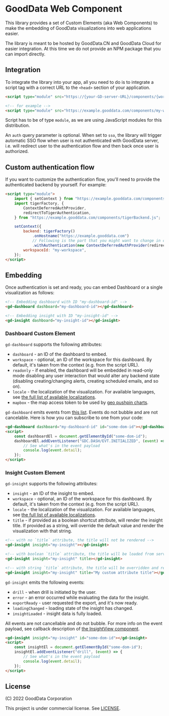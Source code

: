 # GoodData Web Component

This library provides a set of Custom Elements (aka Web Components) to make the embedding of GoodData visualizations
into web applications easier.

The library is meant to be hosted by GoodData.CN and GoodData Cloud for easier integration.
At this time we do not provide an NPM package that you can import directly.

## Integration

To integrate the library into your app, all you need to do is to integrate a script tag with a correct URL to the `<head>`
section of your application.

```html
<script type="module" src="https://{your-GD-server-URL}/components/{workspaceId}.js?auth=sso"></script>

<!-- for example -->
<script type="module" src="https://example.gooddata.com/components/my-workspace.js?auth=sso"></script>
```

Script has to be of type `module`, as we are using JavaScript modules for this distribution.

An `auth` query parameter is optional. When set to `sso`, the library will trigger automatic SSO flow when user is not
authenticated with GoodData server, i.e. will redirect user to the authentication flow and then back once user is authorized.

## Custom authentication flow

If you want to customize the authentication flow, you'll need to provide the authenticated backend by yourself. For example:

```html
<script type="module">
    import { setContext } from "https://example.gooddata.com/components/my-workspace.js";
    import tigerFactory, {
        ContextDeferredAuthProvider,
        redirectToTigerAuthentication,
    } from "https://example.gooddata.com/components/tigerBackend.js";

    setContext({
        backend: tigerFactory()
            .onHostname("https://example.gooddata.com")
            // Following is the part that you might want to change in case of a custom authentication flow
            .withAuthentication(new ContextDeferredAuthProvider(redirectToTigerAuthentication)),
        workspaceId: "my-workspace",
    });
</script>
```

## Embedding

Once authentication is set and ready, you can embed Dashboard or a single visualization as follows:

```html
<!-- Embedding dashboard with ID "my-dashboard-id" -->
<gd-dashboard dashboard="my-dashboard-id"></gd-dashboard>

<!-- Embedding insight with ID "my-insight-id" -->
<gd-insight dashboard="my-insight-id"></gd-insight>
```

### Dashboard Custom Element

`gd-dashboard` supports the following attributes:

-   `dashboard` - an ID of the dashboard to embed.
-   `workspace` - optional, an ID of the workspace for this dashboard. By default, it's taken from the context (e.g. from the script URL).
-   `readonly` - if enabled, the dashboard will be embedded in read-only mode disabling any user interaction that would alter any backend state (disabling creating/changing alerts, creating scheduled emails, and so on).
-   `locale` - the localization of the visualization. For available languages, see [the full list of available localizations](https://github.com/gooddata/gooddata-ui-sdk/blob/master/libs/sdk-ui/src/base/localization/Locale.ts).
-   `mapbox` - the map access token to be used by [geo pushpin charts](https://sdk.gooddata.com/gooddata-ui/docs/geo_pushpin_chart_component.html#geo-config).

`gd-dashboard` emits events from [this list](https://sdk.gooddata.com/gooddata-ui-apidocs/docs/sdk-ui-dashboard.dashboardeventtype.html).
Events do not bubble and are not cancelable. Here is how you can subscribe to one from your code:

```html
<gd-dashboard dashboard="my-dashboard-id" id="some-dom-id"></gd-dashboard>
<script>
    const dashboardEl = document.getElementById("some-dom-id");
    dashboardEl.addEventListener("GDC.DASH/EVT.INITIALIZED", (event) => {
        // See what's in the event payload
        console.log(event.detail);
    });
</script>
```

### Insight Custom Element

`gd-insight` supports the following attributes:

-   `insight` - an ID of the insight to embed.
-   `workspace` - optional, an ID of the workspace for this dashboard. By default, it's taken from the context (e.g. from the script URL).
-   `locale` - the localization of the visualization. For available languages, see [the full list of available localizations](https://github.com/gooddata/gooddata-ui-sdk/blob/master/libs/sdk-ui/src/base/localization/Locale.ts).
-   `title` - if provided as a boolean shortcut attribute, will render the insight title. If provided as a string, will override the default value and render the visualization with that string.

```html
<!-- with no `title` attribute, the title will not be rendered -->
<gd-insight insight="my-insight"></gd-insight>

<!-- with boolean `title` attribute, the title will be loaded from server and rendered above the visualization -->
<gd-insight insight="my-insight" title></gd-insight>

<!-- with string `title` attribute, the title will be overridden and rendered above the visualization -->
<gd-insight insight="my-insight" title="My custom attribute title"></gd-insight>
```

`gd-insight` emits the following events:

-   `drill` - when drill is initiated by the user.
-   `error` - an error occurred while evaluating the data for the insight.
-   `exportReady` - user requested the export, and it's now ready.
-   `loadingChanged` - loading state of the insight has changed.
-   `insightLoaded` - insight data is fully loaded.

All events are not cancellable and do not bubble. For more info on the event payload, see callback description of [the
InsightView component](https://sdk.gooddata.com/gooddata-ui/docs/visualization_component.html#properties).

```html
<gd-insight insight="my-insight" id="some-dom-id"></gd-insight>
<script>
    const insightEl = document.getElementById("some-dom-id");
    insightEl.addEventListener("drill", (event) => {
        // See what's in the event payload
        console.log(event.detail);
    });
</script>
```

## License

(C) 2022 GoodData Corporation

This project is under commercial license. See [LICENSE](https://github.com/gooddata/gooddata-ui-sdk/blob/master/libs/sdk-ui-charts/LICENSE).
